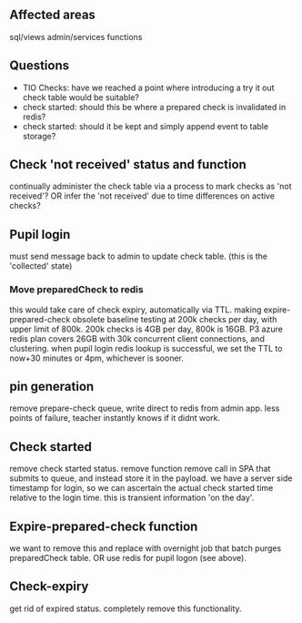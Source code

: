 
## Affected areas
sql/views
admin/services
functions

## Questions

- TIO Checks: have we reached a point where introducing a try it out check table would be suitable?
- check started: should this be where a prepared check is invalidated in redis?
- check started: should it be kept and simply append event to table storage?


## Check 'not received' status and function
continually administer the check table via a process to mark checks as 'not received'?
OR
infer the 'not received' due to time differences on active checks?

## Pupil login
must send message back to admin to update check table. (this is the 'collected' state)
### Move preparedCheck to redis
this would take care of check expiry, automatically via TTL. making expire-prepared-check obsolete
baseline testing at 200k checks per day, with upper limit of 800k.
200k checks is 4GB per day, 800k is 16GB.
P3 azure redis plan covers 26GB with 30k concurrent client connections, and clustering.
when pupil login redis lookup is successful, we set the TTL to now+30 minutes or 4pm, whichever is sooner.

## pin generation
remove prepare-check queue, write direct to redis from admin app.  less points of failure, teacher instantly knows if it didnt work.

## Check started
remove check started status.
remove function
remove call in SPA that submits to queue, and instead store it in the payload.
we have a server side timestamp for login, so we can ascertain the actual check started time relative to the login time.
this is transient information 'on the day'.

## Expire-prepared-check function
we want to remove this and replace with overnight job that batch purges preparedCheck table.
OR
use redis for pupil logon (see above).

## Check-expiry
get rid of expired status.
completely remove this functionality.
